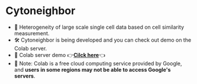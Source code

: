 # Cytoneighbor
* 🍔 Heterogeneity of large scale single cell data based on cell similarity measurement.
* 🛠️ Cytoneighbor is being developed and you can check out demo on the Colab server.
* 🧐 Colab server demo 👉[**Cilck here**](https://colab.research.google.com/drive/1bW5nFluugn1yya-HgD7p-60U1UEjQTQM?usp=sharing)👈
* 🚧 Note: Colab is a free cloud computing service provided by Google, and **users in some regions may not be able to access Google's servers**.
